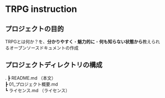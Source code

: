 # TRPG instruction

## プロジェクトの目的

TRPGとは何か？を、**分かりやすく**・**魅力的に**・**何も知らない状態から**教えられるオープンソースドキュメントの作成

## プロジェクトディレクトリの構成

. 
┣ README.md              （本文）  
┣ 01_プロジェクト概要.md  
┗ ライセンス.md          （ライセンス）  

